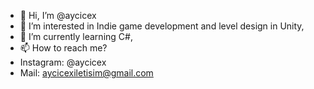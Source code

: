 - 👋 Hi, I’m @aycicex
- 👀 I’m interested in Indie game development and level design in Unity,
- 🌱 I’m currently learning C#,
- 📫 How to reach me?
- Instagram: @aycicex
- Mail: aycicexiletisim@gmail.com

<!---
aycicex/aycicex is a ✨ special ✨ repository because its `README.md` (this file) appears on your GitHub profile.
You can click the Preview link to take a look at your changes.
--->
